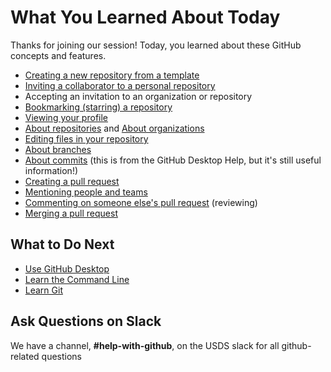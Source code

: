 # What You Learned About Today

Thanks for joining our session! Today, you learned about these GitHub concepts and features.

- [Creating a new repository from a template](https://help.github.com/en/articles/creating-a-repository-from-a-template)
- [Inviting a collaborator to a personal repository](https://help.github.com/en/articles/inviting-collaborators-to-a-personal-repository)
- Accepting an invitation to an organization or repository
- [Bookmarking (starring) a repository](https://help.github.com/en/articles/about-stars)
- [Viewing your profile](https://help.github.com/en/articles/about-your-profile)
- [About repositories](https://help.github.com/en/articles/about-repositories) and [About organizations](https://help.github.com/en/articles/about-organizations)
- [Editing files in your repository](https://help.github.com/en/articles/editing-files-in-your-repository)
- [About branches](https://help.github.com/en/articles/about-branches)
- [About commits](https://help.github.com/en/desktop/contributing-to-projects/committing-and-reviewing-changes-to-your-project#about-commits) (this is from the GitHub Desktop Help, but it's still useful information!)
- [Creating a pull request](https://help.github.com/en/articles/creating-a-pull-request)
- [Mentioning people and teams](https://help.github.com/en/articles/basic-writing-and-formatting-syntax#mentioning-people-and-teams)
- [Commenting on someone else's pull request](https://help.github.com/en/articles/commenting-on-a-pull-request) (reviewing)
- [Merging a pull request](https://help.github.com/en/articles/merging-a-pull-request)

## What to Do Next

- [Use GitHub Desktop](https://help.github.com/en/desktop)
- [Learn the Command Line](https://www.codecademy.com/learn/learn-the-command-line)
- [Learn Git](https://www.codecademy.com/learn/learn-git)

## Ask Questions on Slack

We have a channel, **#help-with-github**, on the USDS slack for all github-related questions
